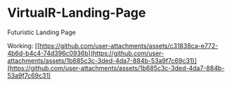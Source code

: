 # VirtualR-Landing-Page
Futuristic Landing Page

Working:
[[https://github.com/user-attachments/assets/c31838ca-e772-4b6d-b4c4-74d396c0936b](https://github.com/user-attachments/assets/1b685c3c-3ded-4da7-884b-53a9f7c69c31)](https://github.com/user-attachments/assets/1b685c3c-3ded-4da7-884b-53a9f7c69c31)

